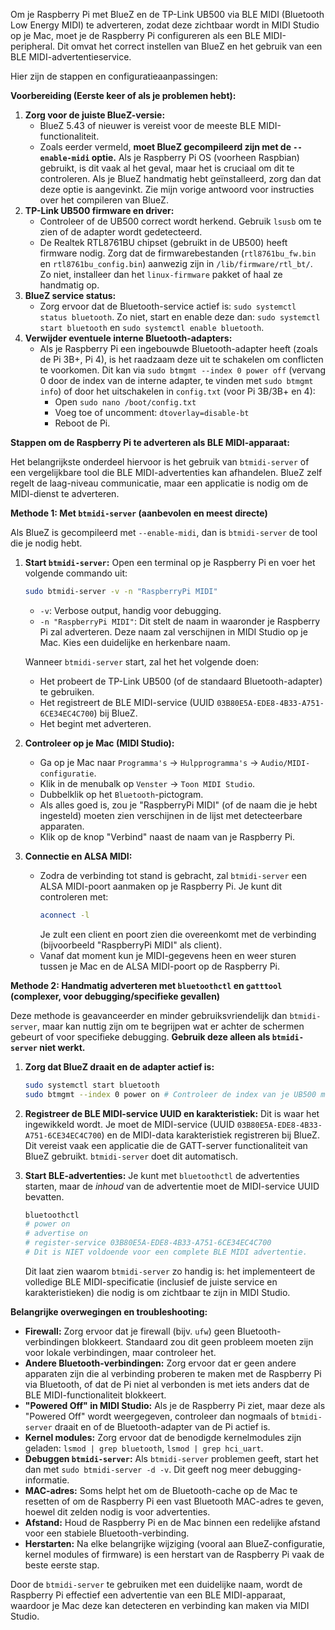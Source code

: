 Om je Raspberry Pi met BlueZ en de TP-Link UB500 via BLE MIDI (Bluetooth Low Energy MIDI) te adverteren, zodat deze zichtbaar wordt in MIDI Studio op je Mac, moet je de Raspberry Pi configureren als een BLE MIDI-peripheral. Dit omvat het correct instellen van BlueZ en het gebruik van een BLE MIDI-advertentieservice.

Hier zijn de stappen en configuratieaanpassingen:

**Voorbereiding (Eerste keer of als je problemen hebt):**

1.  **Zorg voor de juiste BlueZ-versie:**
      * BlueZ 5.43 of nieuwer is vereist voor de meeste BLE MIDI-functionaliteit.
      * Zoals eerder vermeld, **moet BlueZ gecompileerd zijn met de `--enable-midi` optie.** Als je Raspberry Pi OS (voorheen Raspbian) gebruikt, is dit vaak al het geval, maar het is cruciaal om dit te controleren. Als je BlueZ handmatig hebt geïnstalleerd, zorg dan dat deze optie is aangevinkt. Zie mijn vorige antwoord voor instructies over het compileren van BlueZ.
2.  **TP-Link UB500 firmware en driver:**
      * Controleer of de UB500 correct wordt herkend. Gebruik `lsusb` om te zien of de adapter wordt gedetecteerd.
      * De Realtek RTL8761BU chipset (gebruikt in de UB500) heeft firmware nodig. Zorg dat de firmwarebestanden (`rtl8761bu_fw.bin` en `rtl8761bu_config.bin`) aanwezig zijn in `/lib/firmware/rtl_bt/`. Zo niet, installeer dan het `linux-firmware` pakket of haal ze handmatig op.
3.  **BlueZ service status:**
      * Zorg ervoor dat de Bluetooth-service actief is: `sudo systemctl status bluetooth`. Zo niet, start en enable deze dan: `sudo systemctl start bluetooth` en `sudo systemctl enable bluetooth`.
4.  **Verwijder eventuele interne Bluetooth-adapters:**
      * Als je Raspberry Pi een ingebouwde Bluetooth-adapter heeft (zoals de Pi 3B+, Pi 4), is het raadzaam deze uit te schakelen om conflicten te voorkomen. Dit kan via `sudo btmgmt --index 0 power off` (vervang 0 door de index van de interne adapter, te vinden met `sudo btmgmt info`) of door het uitschakelen in `config.txt` (voor Pi 3B/3B+ en 4):
          * Open `sudo nano /boot/config.txt`
          * Voeg toe of uncomment: `dtoverlay=disable-bt`
          * Reboot de Pi.

**Stappen om de Raspberry Pi te adverteren als BLE MIDI-apparaat:**

Het belangrijkste onderdeel hiervoor is het gebruik van `btmidi-server` of een vergelijkbare tool die BLE MIDI-advertenties kan afhandelen. BlueZ zelf regelt de laag-niveau communicatie, maar een applicatie is nodig om de MIDI-dienst te adverteren.

**Methode 1: Met `btmidi-server` (aanbevolen en meest directe)**

Als BlueZ is gecompileerd met `--enable-midi`, dan is `btmidi-server` de tool die je nodig hebt.

1.  **Start `btmidi-server`:**
    Open een terminal op je Raspberry Pi en voer het volgende commando uit:

    ```bash
    sudo btmidi-server -v -n "RaspberryPi MIDI"
    ```

      * `-v`: Verbose output, handig voor debugging.
      * `-n "RaspberryPi MIDI"`: Dit stelt de naam in waaronder je Raspberry Pi zal adverteren. Deze naam zal verschijnen in MIDI Studio op je Mac. Kies een duidelijke en herkenbare naam.

    Wanneer `btmidi-server` start, zal het het volgende doen:

      * Het probeert de TP-Link UB500 (of de standaard Bluetooth-adapter) te gebruiken.
      * Het registreert de BLE MIDI-service (UUID `03B80E5A-EDE8-4B33-A751-6CE34EC4C700`) bij BlueZ.
      * Het begint met adverteren.

2.  **Controleer op je Mac (MIDI Studio):**

      * Ga op je Mac naar `Programma's` -\> `Hulpprogramma's` -\> `Audio/MIDI-configuratie`.
      * Klik in de menubalk op `Venster` -\> `Toon MIDI Studio`.
      * Dubbelklik op het `Bluetooth`-pictogram.
      * Als alles goed is, zou je "RaspberryPi MIDI" (of de naam die je hebt ingesteld) moeten zien verschijnen in de lijst met detecteerbare apparaten.
      * Klik op de knop "Verbind" naast de naam van je Raspberry Pi.

3.  **Connectie en ALSA MIDI:**

      * Zodra de verbinding tot stand is gebracht, zal `btmidi-server` een ALSA MIDI-poort aanmaken op je Raspberry Pi. Je kunt dit controleren met:
        ```bash
        aconnect -l
        ```
        Je zult een client en poort zien die overeenkomt met de verbinding (bijvoorbeeld "RaspberryPi MIDI" als client).
      * Vanaf dat moment kun je MIDI-gegevens heen en weer sturen tussen je Mac en de ALSA MIDI-poort op de Raspberry Pi.

**Methode 2: Handmatig adverteren met `bluetoothctl` en `gatttool` (complexer, voor debugging/specifieke gevallen)**

Deze methode is geavanceerder en minder gebruiksvriendelijk dan `btmidi-server`, maar kan nuttig zijn om te begrijpen wat er achter de schermen gebeurt of voor specifieke debugging. **Gebruik deze alleen als `btmidi-server` niet werkt.**

1.  **Zorg dat BlueZ draait en de adapter actief is:**

    ```bash
    sudo systemctl start bluetooth
    sudo btmgmt --index 0 power on # Controleer de index van je UB500 met btmgmt info
    ```

2.  **Registreer de BLE MIDI-service UUID en karakteristiek:**
    Dit is waar het ingewikkeld wordt. Je moet de MIDI-service (UUID `03B80E5A-EDE8-4B33-A751-6CE34EC4C700`) en de MIDI-data karakteristiek registreren bij BlueZ. Dit vereist vaak een applicatie die de GATT-server functionaliteit van BlueZ gebruikt. `btmidi-server` doet dit automatisch.

3.  **Start BLE-advertenties:**
    Je kunt met `bluetoothctl` de advertenties starten, maar de *inhoud* van de advertentie moet de MIDI-service UUID bevatten.

    ```bash
    bluetoothctl
    # power on
    # advertise on
    # register-service 03B80E5A-EDE8-4B33-A751-6CE34EC4C700
    # Dit is NIET voldoende voor een complete BLE MIDI advertentie.
    ```

    Dit laat zien waarom `btmidi-server` zo handig is: het implementeert de volledige BLE MIDI-specificatie (inclusief de juiste service en karakteristieken) die nodig is om zichtbaar te zijn in MIDI Studio.

**Belangrijke overwegingen en troubleshooting:**

  * **Firewall:** Zorg ervoor dat je firewall (bijv. `ufw`) geen Bluetooth-verbindingen blokkeert. Standaard zou dit geen probleem moeten zijn voor lokale verbindingen, maar controleer het.
  * **Andere Bluetooth-verbindingen:** Zorg ervoor dat er geen andere apparaten zijn die al verbinding proberen te maken met de Raspberry Pi via Bluetooth, of dat de Pi niet al verbonden is met iets anders dat de BLE MIDI-functionaliteit blokkeert.
  * **"Powered Off" in MIDI Studio:** Als je de Raspberry Pi ziet, maar deze als "Powered Off" wordt weergegeven, controleer dan nogmaals of `btmidi-server` draait en of de Bluetooth-adapter van de Pi actief is.
  * **Kernel modules:** Zorg ervoor dat de benodigde kernelmodules zijn geladen: `lsmod | grep bluetooth`, `lsmod | grep hci_uart`.
  * **Debuggen `btmidi-server`:** Als `btmidi-server` problemen geeft, start het dan met `sudo btmidi-server -d -v`. Dit geeft nog meer debugging-informatie.
  * **MAC-adres:** Soms helpt het om de Bluetooth-cache op de Mac te resetten of om de Raspberry Pi een vast Bluetooth MAC-adres te geven, hoewel dit zelden nodig is voor advertenties.
  * **Afstand:** Houd de Raspberry Pi en de Mac binnen een redelijke afstand voor een stabiele Bluetooth-verbinding.
  * **Herstarten:** Na elke belangrijke wijziging (vooral aan BlueZ-configuratie, kernel modules of firmware) is een herstart van de Raspberry Pi vaak de beste eerste stap.

Door de `btmidi-server` te gebruiken met een duidelijke naam, wordt de Raspberry Pi effectief een advertentie van een BLE MIDI-apparaat, waardoor je Mac deze kan detecteren en verbinding kan maken via MIDI Studio.
